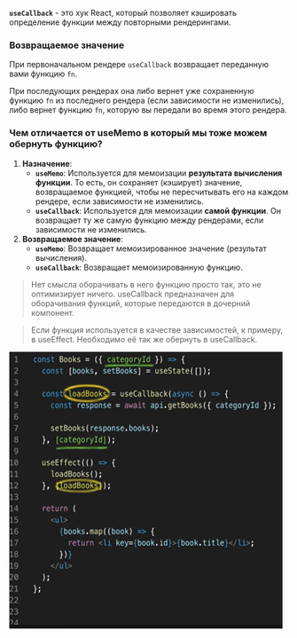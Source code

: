 **`useCallback`** - это хук React, который позволяет кэшировать определение функции между повторными рендерингами.

### **Возвращаемое значение**

При первоначальном рендере `useCallback` возвращает переданную вами функцию `fn`.

При последующих рендерах она либо вернет уже сохраненную функцию `fn` из последнего рендера (если зависимости не изменились), либо вернет функцию `fn`, которую вы передали во время этого рендера.

### Чем отличается от useMemo в который мы  тоже можем обернуть функцию?

1. **Назначение**:
    - **`useMemo`**: Используется для мемоизации **результата вычисления функции**. То есть, он сохраняет (кэширует) значение, возвращаемое функцией, чтобы не пересчитывать его на каждом рендере, если зависимости не изменились.
    - **`useCallback`**: Используется для мемоизации **самой функции**. Он возвращает ту же самую функцию между рендерами, если зависимости не изменились.
2. **Возвращаемое значение**:
    - **`useMemo`**: Возвращает мемоизированное значение (результат вычисления).
    - **`useCallback`**: Возвращает мемоизированную функцию.

> Нет смысла оборачивать в него функцию просто так, это не оптимизирует ничего. useCallback предназначен для оборачивания функций, которые передаются в дочерний компонент.
> 

> Если функция используется в качестве зависимостей, к примеру, в useEffect. Необходимо её так же обернуть в useCallback.
> 

![image.png](React/React/React%20Hooks/useCallback_img/image.png)